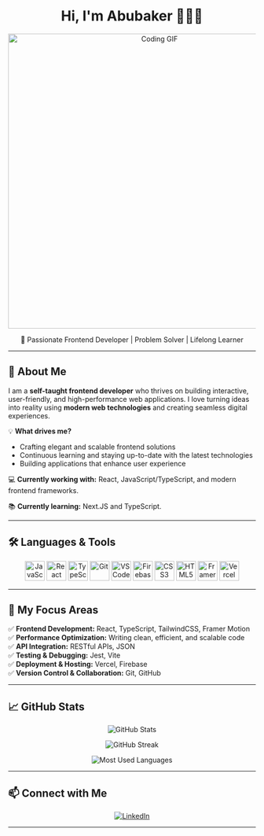 <h1 align="center">Hi, I'm Abubaker 👨🏾‍💻</h1>

<p align="center">
    <img src="https://media.giphy.com/media/qgQUggAC3Pfv687qPC/giphy.gif" width="600" alt="Coding GIF">
</p>

<p align="center">
    🚀 Passionate Frontend Developer | Problem Solver | Lifelong Learner  
</p>

---

## 🚀 About Me  

I am a **self-taught frontend developer** who thrives on building interactive, user-friendly, and high-performance web applications. I love turning ideas into reality using **modern web technologies** and creating seamless digital experiences.  

💡 **What drives me?**  
- Crafting elegant and scalable frontend solutions  
- Continuous learning and staying up-to-date with the latest technologies  
- Building applications that enhance user experience  

💻 **Currently working with:** React, JavaScript/TypeScript, and modern frontend frameworks.  

📚 **Currently learning:** Next.JS and TypeScript.  

---

## 🛠️ Languages & Tools  

<p align="center">
  <img src="https://cdn.jsdelivr.net/gh/devicons/devicon/icons/javascript/javascript-original.svg" height="40" alt="JavaScript" />
  <img src="https://cdn.jsdelivr.net/gh/devicons/devicon/icons/react/react-original.svg" height="40" alt="React" />
  <img src="https://cdn.jsdelivr.net/gh/devicons/devicon/icons/typescript/typescript-original.svg" height="40" alt="TypeScript" />
  <img src="https://cdn.jsdelivr.net/gh/devicons/devicon/icons/git/git-original.svg" height="40" alt="Git" />
  <img src="https://cdn.jsdelivr.net/gh/devicons/devicon/icons/vscode/vscode-original.svg" height="40" alt="VS Code" />
  <img src="https://cdn.jsdelivr.net/gh/devicons/devicon/icons/firebase/firebase-plain.svg" height="40" alt="Firebase" />
  <img src="https://cdn.jsdelivr.net/gh/devicons/devicon/icons/css3/css3-original.svg" height="40" alt="CSS3" />
  <img src="https://cdn.jsdelivr.net/gh/devicons/devicon/icons/html5/html5-original.svg" height="40" alt="HTML5" />
  <img src="https://www.vectorlogo.zone/logos/framer/framer-icon.svg" height="40" alt="Framer Motion" />
  <img src="https://cdn.jsdelivr.net/gh/devicons/devicon/icons/vercel/vercel-original.svg" height="40" alt="Vercel" />
</p>

---

## 🎯 My Focus Areas  

✅ **Frontend Development:** React, TypeScript, TailwindCSS, Framer Motion  
✅ **Performance Optimization:** Writing clean, efficient, and scalable code  
✅ **API Integration:** RESTful APIs, JSON  
✅ **Testing & Debugging:** Jest, Vite  
✅ **Deployment & Hosting:** Vercel, Firebase  
✅ **Version Control & Collaboration:** Git, GitHub  

---

## 📈 GitHub Stats  

<p align="center">
  <img src="https://github-readme-stats.vercel.app/api?username=AbubakerSalah&show_icons=true&theme=radical&hide_border=true" alt="GitHub Stats" />
</p>

<p align="center">
  <img src="https://github-readme-streak-stats.herokuapp.com?user=AbubakerSalah&theme=radical&hide_border=true" alt="GitHub Streak" />
</p>

<p align="center">
  <img src="https://github-readme-stats.vercel.app/api/top-langs/?username=AbubakerSalah&layout=compact&theme=radical&hide_border=true" alt="Most Used Languages" />
</p>

---

## 📫 Connect with Me  

<p align="center">
    <a href="http://linkedin.com/in/abubaker-salah-205483287" target="_blank">
        <img src="https://img.shields.io/badge/-LinkedIn-%230077B5?style=for-the-badge&logo=linkedin&logoColor=white" alt="LinkedIn">
    </a>
</p>

---
